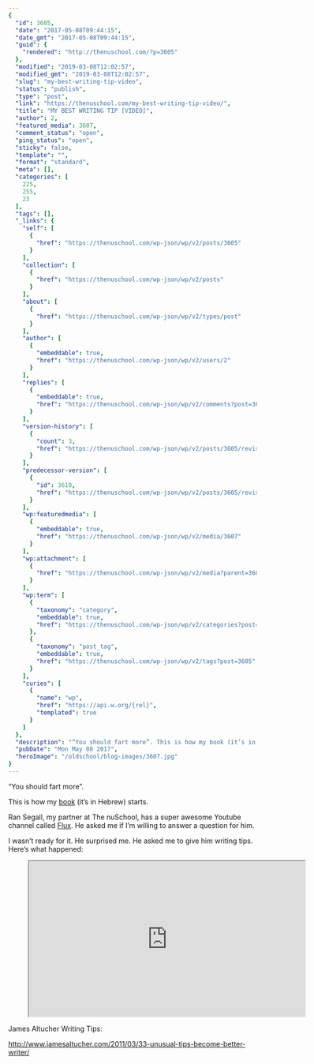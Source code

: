 ```yaml
---
{
  "id": 3605,
  "date": "2017-05-08T09:44:15",
  "date_gmt": "2017-05-08T09:44:15",
  "guid": {
    "rendered": "http://thenuschool.com/?p=3605"
  },
  "modified": "2019-03-08T12:02:57",
  "modified_gmt": "2019-03-08T12:02:57",
  "slug": "my-best-writing-tip-video",
  "status": "publish",
  "type": "post",
  "link": "https://thenuschool.com/my-best-writing-tip-video/",
  "title": "MY BEST WRITING TIP [VIDEO]",
  "author": 2,
  "featured_media": 3607,
  "comment_status": "open",
  "ping_status": "open",
  "sticky": false,
  "template": "",
  "format": "standard",
  "meta": [],
  "categories": [
    225,
    255,
    23
  ],
  "tags": [],
  "_links": {
    "self": [
      {
        "href": "https://thenuschool.com/wp-json/wp/v2/posts/3605"
      }
    ],
    "collection": [
      {
        "href": "https://thenuschool.com/wp-json/wp/v2/posts"
      }
    ],
    "about": [
      {
        "href": "https://thenuschool.com/wp-json/wp/v2/types/post"
      }
    ],
    "author": [
      {
        "embeddable": true,
        "href": "https://thenuschool.com/wp-json/wp/v2/users/2"
      }
    ],
    "replies": [
      {
        "embeddable": true,
        "href": "https://thenuschool.com/wp-json/wp/v2/comments?post=3605"
      }
    ],
    "version-history": [
      {
        "count": 3,
        "href": "https://thenuschool.com/wp-json/wp/v2/posts/3605/revisions"
      }
    ],
    "predecessor-version": [
      {
        "id": 3610,
        "href": "https://thenuschool.com/wp-json/wp/v2/posts/3605/revisions/3610"
      }
    ],
    "wp:featuredmedia": [
      {
        "embeddable": true,
        "href": "https://thenuschool.com/wp-json/wp/v2/media/3607"
      }
    ],
    "wp:attachment": [
      {
        "href": "https://thenuschool.com/wp-json/wp/v2/media?parent=3605"
      }
    ],
    "wp:term": [
      {
        "taxonomy": "category",
        "embeddable": true,
        "href": "https://thenuschool.com/wp-json/wp/v2/categories?post=3605"
      },
      {
        "taxonomy": "post_tag",
        "embeddable": true,
        "href": "https://thenuschool.com/wp-json/wp/v2/tags?post=3605"
      }
    ],
    "curies": [
      {
        "name": "wp",
        "href": "https://api.w.org/{rel}",
        "templated": true
      }
    ]
  },
  "description": "“You should fart more”. This is how my book (it’s in Hebrew) starts. Ran Segall, my partner at The nuSchool, has a super awesome Youtube channel called Flux. He asked me if I’m willing to answer a question for him. I wasn’t ready for it. He surprised me. He asked me to give him writing &#8230;",
  "pubDate": "Mon May 08 2017",
  "heroImage": "/oldschool/blog-images/3607.jpg"
}
---
```



<p>&#8220;You should fart more&#8221;.</p>



<p>This is how my&nbsp;<a target="_blank" href="http://frnkl.co/book" rel="noreferrer noopener">book</a>&nbsp;(it&#8217;s in Hebrew) starts.</p>



<p>Ran Segall, my partner at The nuSchool, has a super awesome Youtube channel called&nbsp;<a target="_blank" href="https://www.youtube.com/channel/UCN7dywl5wDxTu1RM3eJ_h9Q" rel="noreferrer noopener">Flux</a>. He asked me if I&#8217;m willing to answer a question for him.</p>



<p>I wasn&#8217;t ready for it. He surprised me. He asked me to give him writing tips. Here&#8217;s what happened:</p>



<figure><iframe width="560" height="315" src="https://www.youtube.com/embed/x6ebXr0R9bY" allowfullscreen=""></iframe></figure>



<p>James Altucher Writing Tips:</p>



<p><a href="http://www.jamesaltucher.com/2011/03/33-unusual-tips-become-better-writer/">http://www.jamesaltucher.com/2011/03/33-unusual-tips-become-better-writer/</a></p>